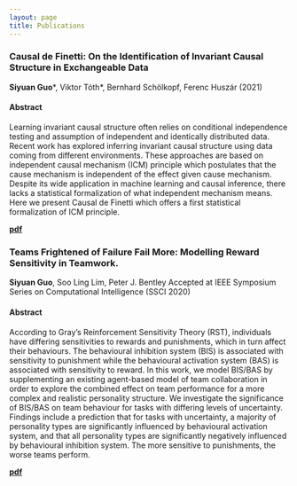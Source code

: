 ```yaml
---
layout: page
title: Publications
---
```


### Causal de Finetti: On the Identification of Invariant Causal Structure in Exchangeable Data
**Siyuan Guo***, Viktor Tóth*, Bernhard Schölkopf, Ferenc Huszár (2021)
#### Abstract
Learning invariant causal structure often relies on conditional independence testing and assumption of independent and identically distributed data. Recent work has explored inferring invariant causal
structure using data coming from different environments. These approaches are based on independent causal mechanism (ICM) principle which postulates that the cause mechanism is independent of
the effect given cause mechanism. Despite its wide application in
machine learning and causal inference, there lacks a statistical formalization of what independent mechanism means. Here we present
Causal de Finetti which offers a first statistical formalization of ICM
principle. 

**[pdf](https://arxiv.org/pdf/2203.15756.pdf)**

### Teams Frightened of Failure Fail More: Modelling Reward Sensitivity in Teamwork. 
**Siyuan Guo**, Soo Ling Lim, Peter J. Bentley
Accepted at IEEE Symposium Series on Computational Intelligence (SSCI 2020)
#### Abstract
According to Gray’s Reinforcement Sensitivity
Theory (RST), individuals have differing sensitivities to rewards
and punishments, which in turn affect their behaviours. The
behavioural inhibition system (BIS) is associated with sensitivity
to punishment while the behavioural activation system (BAS) is
associated with sensitivity to reward. In this work, we model
BIS/BAS by supplementing an existing agent-based model of team
collaboration in order to explore the combined effect on team
performance for a more complex and realistic personality
structure. We investigate the significance of BIS/BAS on team
behaviour for tasks with differing levels of uncertainty. Findings
include a prediction that for tasks with uncertainty, a majority of
personality types are significantly influenced by behavioural
activation system, and that all personality types are significantly
negatively influenced by behavioural inhibition system. The more
sensitive to punishments, the worse teams perform. 

**[pdf](https://discovery.ucl.ac.uk/id/eprint/10124666/1/SSCI20_Frightened_Teams_Fail_More.pdf)**
